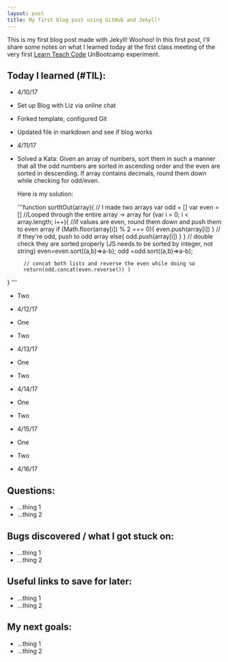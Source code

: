 ```yaml
---
layout: post
title: My first blog post using GitHub and Jekyll!
---
```


This is my first blog post made with Jekyll! Woohoo! In this first post, I'll share some notes on what I learned today at the first class meeting of the very first [Learn Teach Code](http://learnteachcode.org/) UnBootcamp experiment.

## Today I learned (#TIL):

- 4/10/17

- Set up Blog with Liz via online chat
- Forked template, configured Git
- Updated file in markdown and see if blog works

- 4/11/17
- Solved a Kata:
  Given an array of numbers,
  sort them in such a manner that all the odd numbers are sorted in ascending order
  and the even are sorted in descending. If array contains decimals,
  round them down while checking for odd/even.
  
  Here is my solution:
  
  '''function sortItOut(array){
        // I made two arrays
        var odd = []
        var even = []
        //Looped through the entire array -> array
        for (var i = 0; i < array.length; i++){
        //if values are even, round them down and push them to even array
          if (Math.floor(array[i]) % 2 === 0){
            even.push(array[i])
          }
          // if they're odd, push to odd array
          else{
            odd.push(array[i])
          }
        }
        // double check they are sorted properly (JS needs to be sorted by integer, not string)
        even=even.sort((a,b)=>a-b);
        odd =odd.sort((a,b)=>a-b);
        
        // concat both lists and reverse the even while doing so
        return(odd.concat(even.reverse()) )
}
'''

- Two

- 4/12/17

- One
- Two

- 4/13/17

- One
- Two

- 4/14/17 

- One
- Two

- 4/15/17 

- One
- Two

- 4/16/17

## Questions:

- ...thing 1
- ...thing 2

## Bugs discovered / what I got stuck on:

- ...thing 1
- ...thing 2

## Useful links to save for later:

- ...thing 1
- ...thing 2

## My next goals:

- ...thing 1
- ...thing 2
